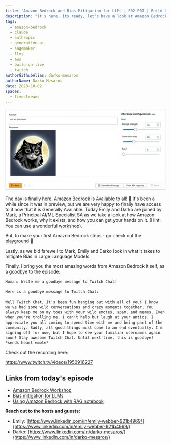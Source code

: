 ```yaml
---
title: "Amazon Bedrock and Bias Mitigation for LLMs | S02 E07 | Build On Generative AI"
description: "It's here, its ready, let's have a look at Amazon Bedrock. After a sneak peek at Amazon Bedrock, Emily and Darko discuss Bias Mitigation in LLMs"
tags:
  - amazon-bedrock
  - claude
  - anthropic
  - generative-ai
  - sagemaker
  - llms
  - aws
  - build-on-live
  - twitch
authorGithubAlias: darko-mesaros
authorName: Darko Mesaros
date: 2023-10-02
spaces:
  - livestreams
---
```


![An image of a Cat on A Moon generated by Stable Diffusion](images/header.webp "A literal cat on the Moon")

The day is finally here, [Amazon Bedrock](https://aws.amazon.com/bedrock/?sc_channel=el&sc_campaign=livestreams&sc_content=build-on-generative-ai&sc_geo=mult&sc_country=mult&sc_outcome=acq) is Available to all! 🥳 It's been a while since it was in preview, but we are very happy to finally have access to it now that it is Generally Available. Today Emily and Darko are joined by Mark, a Principal AI/ML Specialist SA as we take a look at how Amazon Bedrock works, why it exists, and how you can get your hands on it. (Hint: You can use a wonderful [workshop](https://github.com/aws-samples/amazon-bedrock-workshop)).

But, to make your first Amazon Bedrock steps - go check out the [playground](https://docs.aws.amazon.com/bedrock/latest/userguide/text-playground.html?sc_channel=el&sc_campaign=livestreams&sc_content=build-on-generative-ai&sc_geo=mult&sc_country=mult&sc_outcome=acq) 👏

Lastly, as we bid farewell to Mark, Emily and Darko look in what it takes to mitigate Bias in Large Language Models.

Finally, I bring you the most amazing words from Amazon Bedrock it self, as a goodbye to the episode:

```
Human: Write me a goodbye message to Twitch Chat!

Here is a goodbye message to Twitch Chat:

Well Twitch Chat, it's been fun hanging out with all of you! I know we've had some wild conversations and crazy moments together. You always keep me on my toes with your wild emotes, spam, and memes. Even when you're trolling me, I can't help but laugh at your antics. I appreciate you all coming to spend time with me and being part of the community. Sadly, all good things must come to an end eventually. I'm signing off for now, but I hope to see your familiar usernames again soon! Stay awesome Twitch Chat. Until next time, this is goodbye! *sends heart emote*
```

Check out the recording here:

https://www.twitch.tv/videos/1950916227

## Links from today's episode

- [Amazon Bedrock Workshop](https://github.com/aws-samples/amazon-bedrock-workshop)
- [Bias mitigation for LLMs](https://github.com/aws-samples/bias-mitigation-for-llms)
- [Using Amazon Bedrock with RAG notebook](https://github.com/aws-samples/amazon-bedrock-workshop/blob/main/03_QuestionAnswering/02_qa_w_rag_claude_pinecone.ipynb)

**Reach out to the hosts and guests:**

- Emily: [https://www.linkedin.com/in/emily-webber-921b4969/](https://www.linkedin.com/in/emily-webber-921b4969/) 
- Darko: [https://www.linkedin.com/in/darko-mesaros/](https://www.linkedin.com/in/darko-mesaros/)
